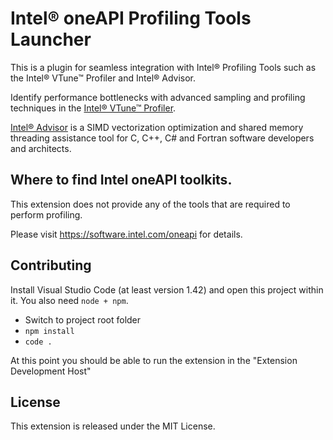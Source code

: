# Intel® oneAPI Profiling Tools Launcher

This is a plugin for seamless integration with Intel® Profiling Tools such as the Intel® VTune™ Profiler and Intel® Advisor.

Identify performance bottlenecks with advanced sampling and profiling techniques in the [Intel® VTune™ Profiler](https://software.intel.com/oneapi/vtune-profiler).

[Intel® Advisor](https://software.intel.com/oneapi/advisor) is a SIMD vectorization optimization and shared memory threading assistance tool for C, C++, C# and Fortran software developers and architects.

## Where to find Intel oneAPI toolkits.

This extension does not provide any of the tools that are required to perform profiling.

Please visit https://software.intel.com/oneapi for details.

## Contributing 
Install Visual Studio Code (at least version 1.42) and open this project within it. You also need `node + npm`.
- Switch to project root folder
- `npm install`
- `code .`

At this point you should be able to run the extension in the "Extension Development Host"

## License
This extension is released under the MIT License.

